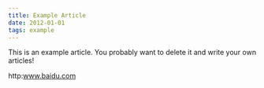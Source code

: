 ```yaml
---
title: Example Article
date: 2012-01-01
tags: example
---
```


This is an example article. You probably want to delete it and write your own articles!

http:www.baidu.com
